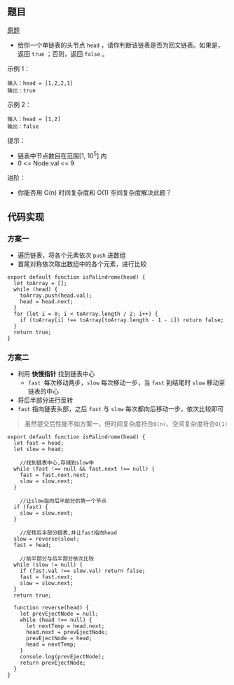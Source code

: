 ## 题目

[原题](https://leetcode-cn.com/leetbook/read/top-interview-questions-easy/xnv1oc/)

* 给你一个单链表的头节点 `head` ，请你判断该链表是否为回文链表。如果是，返回 `true` ；否则，返回 `false` 。

 

示例 1：

```
输入：head = [1,2,2,1]
输出：true
```

示例 2：

```
输入：head = [1,2]
输出：false
```


提示：

* 链表中节点数目在范围[1, 10<sup>5</sup>] 内
* 0 <= Node.val <= 9

进阶：

* 你能否用 O(n) 时间复杂度和 O(1) 空间复杂度解决此题？

## 代码实现

### 方案一

* 遍历链表，将各个元素依次 `push` 进数组 
* 首尾对称依次取出数组中的各个元素，进行比较

```
export default function isPalindrome(head) {
  let toArray = [];
  while (head) {
    toArray.push(head.val);
    head = head.next;
  }
  for (let i = 0; i < toArray.length / 2; i++) {
    if (toArray[i] !== toArray[toArray.length - 1 - i]) return false;
  }
  return true;
}
```

### 方案二

* 利用 **快慢指针** 找到链表中心
  * `fast `每次移动两步，`slow` 每次移动一步，当 `fast` 到结尾时 `slow` 移动至链表的中心
* 将后半部分进行反转
* `fast` 指向链表头部，之后 `fast` 与 `slow` 每次都向后移动一步，依次比较即可

>虽然提交后性能不如方案一，但时间复杂度符合`O(n)`、空间复杂度符合`O(1)`

```
export default function isPalindrome(head) {
  let fast = head;
  let slow = head;
  
	//找到链表中心,存储到slow中
  while (fast !== null && fast.next !== null) {
    fast = fast.next.next;
    slow = slow.next;
  }
  
	//让slow指向后半部分的第一个节点
  if (fast) {
    slow = slow.next;	
  }
	
	//反转后半部分链表,并让fast指向head
  slow = reverse(slow);
  fast = head;

	//前半部分与后半部分依次比较
  while (slow != null) {
    if (fast.val !== slow.val) return false;
    fast = fast.next;
    slow = slow.next;
  }
  return true;

  function reverse(head) {
    let prevEjectNode = null;
    while (head !== null) {
      let nextTemp = head.next;
      head.next = prevEjectNode;
      prevEjectNode = head;
      head = nextTemp;
    }
    console.log(prevEjectNode);
    return prevEjectNode;
  }
}
```

